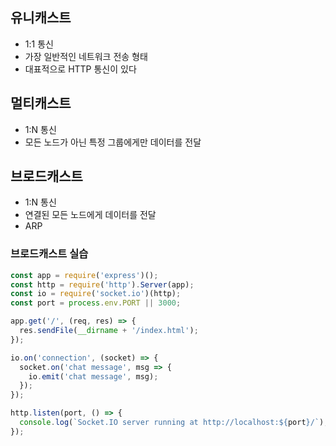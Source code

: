 ## 유니캐스트

- 1:1 통신
- 가장 일반적인 네트워크 전송 형태
- 대표적으로 HTTP 통신이 있다

## 멀티캐스트

- 1:N 통신
- 모든 노드가 아닌 특정 그룹에게만 데이터를 전달

## 브로드캐스트

- 1:N 통신
- 연결된 모든 노드에게 데이터를 전달
- ARP

### 브로드캐스트 실습

```js
const app = require('express')();
const http = require('http').Server(app); 
const io = require('socket.io')(http); 
const port = process.env.PORT || 3000;

app.get('/', (req, res) => {
  res.sendFile(__dirname + '/index.html');
});

io.on('connection', (socket) => {
  socket.on('chat message', msg => {
    io.emit('chat message', msg);
  });
});

http.listen(port, () => {
  console.log(`Socket.IO server running at http://localhost:${port}/`);
});
```